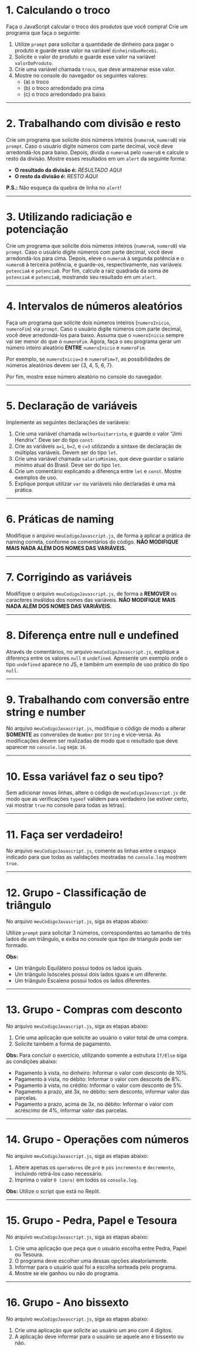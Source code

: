# 1. Calculando o troco

Faça o JavaScript calcular o troco dos produtos que você compra! Crie um programa que faça o seguinte:

1. Utilize `prompt` para solicitar a quantidade de dinheiro para pagar o produto e guarde esse valor na variável `dinheiroQueRecebi`.
2. Solicite o valor do produto e guarde esse valor na variável `valorDoProduto`.
3. Crie uma variável chamada `troco`, que deve armazenar esse valor.
4. Mostre no console do navegador os seguintes valores: 
   - (a) o troco
   - (b) o troco arredondado pra cima
   - (c) o troco arredondado pra baixo

---

# 2. Trabalhando com divisão e resto

Crie um programa que solicite dois números inteiros (`numeroA`, `numeroB`) via `prompt`. Caso o usuário digite números com parte decimal, você deve arredondá-los para baixo. Depois, divida o `numeroA` pelo `numeroB` e calcule o resto da divisão. Mostre esses resultados em um `alert` da seguinte forma:

- **O resultado da divisão é:** *RESULTADO AQUI*
- **O resto da divisão é:** *RESTO AQUI*

**P.S.:** Não esqueça da quebra de linha no `alert`!

---

# 3. Utilizando radiciação e potenciação

Crie um programa que solicite dois números inteiros (`numeroA`, `numeroB`) via `prompt`. Caso o usuário digite números com parte decimal, você deve arredondá-los para cima. Depois, eleve o `numeroA` à segunda potência e o `numeroB` à terceira potência, e guarde-os, respectivamente, nas variáveis `potenciaA` e `potenciaB`. Por fim, calcule a raiz quadrada da soma de `potenciaA` e `potenciaB`, mostrando seu resultado em um `alert`.

---

# 4. Intervalos de números aleatórios

Faça um programa que solicite dois números inteiros (`numeroInicio`, `numeroFim`) via `prompt`. Caso o usuário digite números com parte decimal, você deve arredondá-los para baixo. Assuma que o `numeroInicio` sempre vai ser menor do que o `numeroFim`. Agora, faça o seu programa gerar um número inteiro aleatório **ENTRE** `numeroInicio` e `numeroFim`.

Por exemplo, se `numeroInicio=3` e `numeroFim=7`, as possibilidades de números aleatórios devem ser {3, 4, 5, 6, 7}.

Por fim, mostre esse número aleatório no console do navegador.

---

# 5. Declaração de variáveis

Implemente as seguintes declarações de variáveis:

1. Crie uma variável chamada `melhorGuitarrista`, e guarde o valor “Jimi Hendrix”. Deve ser do tipo `const`.
2. Crie as variáveis `a=1`, `b=2`, e `c=3` utilizando a sintaxe de declaração de múltiplas variáveis. Devem ser do tipo `let`.
3. Crie uma variável chamada `salarioMinimo`, que deve guardar o salário mínimo atual do Brasil. Deve ser do tipo `let`.
4. Crie um comentário explicando a diferença entre `let` e `const`. Mostre exemplos de uso.
5. Explique porque utilizar `var` ou variáveis não declaradas é uma má prática.

---

# 6. Práticas de naming

Modifique o arquivo `meuCodigoJavascript.js`, de forma a aplicar a prática de naming correta, conforme os comentários do código. **NÃO MODIFIQUE MAIS NADA ALÉM DOS NOMES DAS VARIÁVEIS.**

---

# 7. Corrigindo as variáveis

Modifique o arquivo `meuCodigoJavascript.js`, de forma a **REMOVER** os caracteres inválidos dos nomes das variáveis. **NÃO MODIFIQUE MAIS NADA ALÉM DOS NOMES DAS VARIÁVEIS.**

---

# 8. Diferença entre null e undefined

Através de comentários, no arquivo `meuCodigoJavascript.js`, explique a diferença entre os valores `null` e `undefined`. Apresente um exemplo onde o tipo `undefined` aparece no JS, e também um exemplo de uso prático do tipo `null`.

---

# 9. Trabalhando com conversão entre string e number

No arquivo `meuCodigoJavascript.js`, modifique o código de modo a alterar **SOMENTE** as conversões de `Number` por `String` e vice-versa. As modificações devem ser realizadas de modo que o resultado que deve aparecer no `console.log` seja: `16`.

---

# 10. Essa variável faz o seu tipo?

Sem adicionar novas linhas, altere o código de `meuCodigoJavascript.js` de modo que as verificações `typeof` validem para verdadeiro (se estiver certo, vai mostrar `true` no console para todas as letras).

---

# 11. Faça ser verdadeiro!

No arquivo `meuCodigoJavascript.js`, comente as linhas entre o espaço indicado para que todas as validações mostradas no `console.log` mostrem `true`.

---

# 12. Grupo - Classificação de triângulo

No arquivo `meuCodigoJavascript.js`, siga as etapas abaixo:

Utilize `prompt` para solicitar 3 números, correspondentes ao tamanho de três lados de um triângulo, e exiba no console que tipo de triangulo pode ser formado.

**Obs:**

- Um triângulo Equilátero possui todos os lados iguais.
- Um triângulo Isósceles possui dois lados iguais e um diferente.
- Um triângulo Escaleno possui todos os lados diferentes.

---

# 13. Grupo - Compras com desconto

No arquivo `meuCodigoJavascript.js`, siga as etapas abaixo:

1. Crie uma aplicação que solicite ao usuário o valor total de uma compra.
2. Solicite também a forma de pagamento.

**Obs:** Para concluir o exercício, utilizando somente a estrutura `If/Else` siga as condições abaixo:

- Pagamento à vista, no dinheiro: Informar o valor com desconto de 10%.
- Pagamento à vista, no débito: Informar o valor com desconto de 8%.
- Pagamento à vista, no crédito: Informar o valor com desconto de 5%.
- Pagamento a prazo, até 3x, no débito: sem desconto, informar valor das parcelas.
- Pagamento a prazo, acima de 3x, no débito: Informar o valor com acréscimo de 4%, informar valor das parcelas.

---

# 14. Grupo - Operações com números

No arquivo `meuCodigoJavascript.js`, siga as etapas abaixo:

1. Altere apenas os `operadores` de `pré` e `pós` `incremento` e `decremento`, incluindo retirá-los caso necessário.
2. Imprima o valor `0 (zero)` em todos os `console.log`.

**Obs:** Utilize o script que está no Replit.

---

# 15. Grupo - Pedra, Papel e Tesoura

No arquivo `meuCodigoJavascript.js`, siga as etapas abaixo:

1. Crie uma aplicação que peça que o usuário escolha entre Pedra, Papel ou Tesoura.
2. O programa deve escolher uma dessas opções aleatoriamente.
3. Informar para o usuário qual foi a escolha sorteada pelo programa.
4. Mostre se ele ganhou ou não do programa.

---

# 16. Grupo - Ano bissexto

No arquivo `meuCodigoJavascript.js`, siga as etapas abaixo:

1. Crie uma aplicação que solicite ao usuário um ano com 4 dígitos.
2. A aplicação deve informar para o usuário se aquele ano é bissexto ou não.